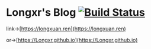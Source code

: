 
# Longxr's Blog [![Build Status](https://travis-ci.org/Longxr/Longxr.github.io.svg?branch=blog)](https://travis-ci.org/Longxr/Longxr.github.io)

link->[https://longxuan.ren](https://longxuan.ren)

or->[https://Longxr.github.io](https://Longxr.github.io)


